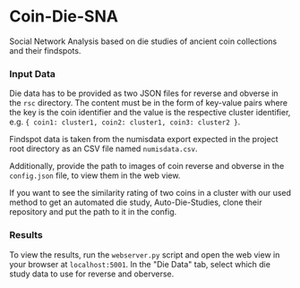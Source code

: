 # Coin-Die-SNA

Social Network Analysis based on die studies of ancient coin collections and their findspots.

### Input Data
Die data has to be provided as two JSON files for reverse and obverse in the `rsc` directory. The content must be in the form of key-value pairs where the key is the coin identifier and the value is the respective cluster identifier, e.g. `{ coin1: cluster1, coin2: cluster1, coin3: cluster2 }`.

Findspot data is taken from the numisdata export expected in the project root directory as an CSV file named `numisdata.csv`. 

Additionally, provide the path to images of coin reverse and obverse in the `config.json` file, to view them in the web view.

If you want to see the similarity rating of two coins in a cluster with our used method to get an automated die study, Auto-Die-Studies, clone their repository and put the path to it in the config.


### Results
To view the results, run the `webserver.py` script and open the web view in your browser at `localhost:5001`.
In the "Die Data" tab, select which die study data to use for reverse and oberverse.